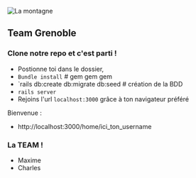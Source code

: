 ![La montagne](http://informations-documents.com/coloriages.dessins/coloriages/coloriage_montagne4.jpg)
   ## Team Grenoble

### Clone notre repo et c'est parti !

- Postionne toi dans le dossier,
- `Bundle install`  # gem gem gem
- `rails db:create db:migrate db:seed  # création de la BDD
- `rails server`
- Rejoins l'url `localhost:3000` grâce à ton navigateur préféré

Bienvenue :
- http://localhost:3000/home/ici_ton_username

### La TEAM !

- Maxime
- Charles

